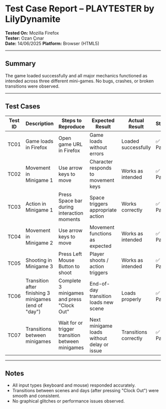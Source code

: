 # Test Case Report – PLAYTESTER by LilyDynamite

**Tested On:** Mozilla Firefox  
**Tester:** Ozan Çınar  
**Date:** 14/06/2025
**Platform:** Browser (HTML5)

---

## Summary

The game loaded successfully and all major mechanics functioned as intended across three different mini-games. No bugs, crashes, or broken transitions were observed.

---

## Test Cases

| Test ID | Description                                                      | Steps to Reproduce                                       | Expected Result                                          | Actual Result         | Status |
|---------|------------------------------------------------------------------|----------------------------------------------------------|----------------------------------------------------------|------------------------|--------|
| TC01    | Game loads in Firefox                                            | Open game URL in Firefox                                 | Game loads without errors                                | Loaded successfully    | ✅ Pass |
| TC02    | Movement in Minigame 1                                           | Use arrow keys to move                                   | Character responds to movement keys                      | Works as intended      | ✅ Pass |
| TC03    | Action in Minigame 1                                            | Press Space bar during interaction moments               | Space triggers appropriate action                        | Works correctly        | ✅ Pass |
| TC04    | Movement in Minigame 2                                           | Use arrow keys to move                                   | Movement functions as expected                           | Works as intended      | ✅ Pass |
| TC05    | Shooting in Minigame 3                                           | Press Left Mouse Button to shoot                         | Player shoots / action triggers                          | Works as intended      | ✅ Pass |
| TC06    | Transition after finishing 3 minigames (end of "day")            | Complete 3 minigames and press "Clock Out"               | End-of-day transition loads new scene                    | Loads properly         | ✅ Pass |
| TC07    | Transitions between minigames                                    | Wait for or trigger transition between minigames         | Next minigame loads without delay or issue               | Transitions correctly  | ✅ Pass |

---

## Notes

- All input types (keyboard and mouse) responded accurately.
- Transitions between scenes and days (after pressing "Clock Out") were smooth and consistent.
- No graphical glitches or performance issues observed.
